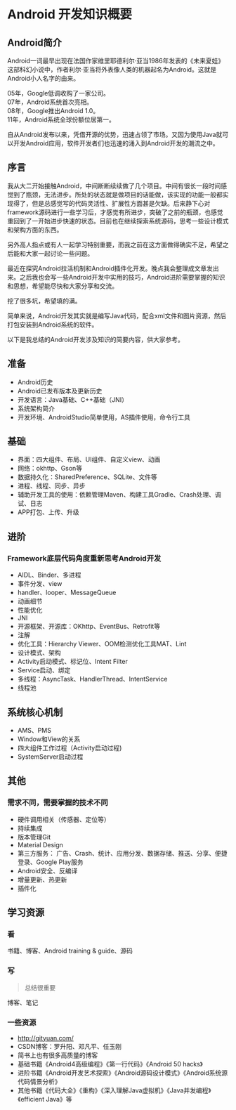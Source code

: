 # Android 开发知识概要

## Android简介

Android一词最早出现在法国作家维里耶德利尔·亚当1986年发表的《未来夏娃》这部科幻小说中，作者利尔·亚当将外表像人类的机器起名为Android。这就是Android小人名字的由来。

05年，Google低调收购了一家公司。  
07年，Android系统首次亮相。  
08年，Google推出Android 1.0。  
11年，Android系统全球份额位居第一。  

自从Android发布以来，凭借开源的优势，迅速占领了市场。又因为使用Java就可以开发Android应用，软件开发者们也迅速的涌入到Android开发的潮流之中。

## 序言

我从大二开始接触Android，中间断断续续做了几个项目。中间有很长一段时间感觉到了瓶颈，无法进步。所处的状态就是做项目的话能做，该实现的功能一般都实现得了，但是总感觉写的代码灵活性、扩展性方面甚是欠缺。后来静下心对framework源码进行一些学习后，才感觉有所进步，突破了之前的瓶颈，也感觉重回到了一开始进步快速的状态。目前也在继续探索系统源码，思考一些设计模式和架构方面的东西。

另外高人指点或有人一起学习特别重要，而我之前在这方面做得确实不足，希望之后能和大家一起讨论一些问题。

最近在探究Android拉活机制和Android插件化开发。晚点我会整理成文章发出来。之后我也会写一些Android开发中实用的技巧，Android进阶需要掌握的知识和思想，希望能尽快和大家分享和交流。 

挖了很多坑，希望填的满。

简单来说，Android开发其实就是编写Java代码，配合xml文件和图片资源，然后打包安装到Android系统的软件。  

以下是我总结的Android开发涉及知识的简要内容，供大家参考。


## 准备

- Android历史  
- Android已发布版本及更新历史
- 开发语言：Java基础、C++基础（JNI）  
- 系统架构简介
- 开发环境、AndroidStudio简单使用，AS插件使用，命令行工具

## 基础

- 界面：四大组件、布局、UI组件、自定义view、动画
- 网络：okhttp、Gson等
- 数据持久化：SharedPreference、SQLite、文件等
- 进程、线程、同步、异步
- 辅助开发工具的使用：依赖管理Maven、构建工具Gradle、Crash处理、调试、日志
- APP打包、上传、升级

## 进阶
### Framework底层代码角度重新思考Android开发

- AIDL、Binder、多进程
- 事件分发、view
- handler、looper、MessageQueue
- 动画细节
- 性能优化
- JNI
- 开源框架、开源库：OKhttp、EventBus、Retrofit等
- 注解
- 优化工具：Hierarchy Viewer、OOM检测优化工具MAT、Lint
- 设计模式、架构
- Activity启动模式、标记位、Intent Filter
- Service启动、绑定
- 多线程：AsyncTask、HandlerThread、IntentService
- 线程池

## 系统核心机制

- AMS、PMS
- Window和View的关系
- 四大组件工作过程（Activity启动过程)
- SystemServer启动过程

## 其他
### 需求不同，需要掌握的技术不同

- 硬件调用相关（传感器、定位等）
- 持续集成
- 版本管理Git
- Material Design
- 第三方服务：
广告、Crash、统计、应用分发、数据存储、推送、分享、便捷登录、Google Play服务
- Android安全、反编译
- 增量更新、热更新
- 插件化

## 学习资源

### 看  
书籍、博客、Android training & guide、源码

### 写

> 总结很重要

博客、笔记

### 一些资源

- http://gityuan.com/  
- CSDN博客：罗升阳、邓凡平、任玉刚
- 简书上也有很多高质量的博客
- 基础书籍《Android4高级编程》《第一行代码》《Android 50 hacks》
- 进阶书籍《Android开发艺术探索》《Android源码设计模式》《Android系统源代码情景分析》
- 其他书籍《代码大全》《重构》《深入理解Java虚拟机》《Java并发编程》《efficient Java》等